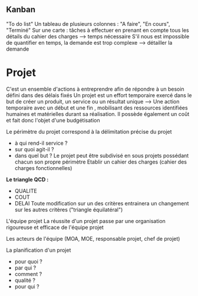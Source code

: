 ## Kanban

"To do list"
Un tableau de plusieurs colonnes : "A faire", "En cours", "Terminé"
Sur une carte : tâches à effectuer en prenant en compte tous les détails du cahier des charges 
--> temps nécessaire 
S'il nous est impossible de quantifier en temps, la demande est trop complexe 
--> détailler la demande

# Projet

C'est un ensemble d'actions à entreprendre afin de répondre à un besoin défini dans des délais fixés
Un projet est un effort temporaire exercé dans le but de créer un produit, un service ou un résultat unique
--> Une action temporaire avec un début et une fin , mobilisant des ressources identifiées humaines et matérielles durant sa réalisation. Il possède également un coût et fait donc l'objet d'une budgétisation 

Le périmètre du projet correspond à la délimitation précise du projet 
- à qui rend-il service ?
- sur quoi agit-il ?
- dans quel but ?
Le projet peut être subdivisé en sous projets possédant chacun son propre périmètre
Etablir un cahier des charges (cahier des charges fonctionnelles)

**Le triangle QCD :**
- QUALITE
- COUT
- DELAI
Toute modification sur un des critères entrainera un changement sur les autres critères ("triangle équilatéral")

L'équipe projet
La réussite d'un projet passe par une organisation rigoureuse et efficace de l'équipe projet

Les acteurs de l'équipe (MOA, MOE, responsable projet, chef de projet)

La planification d'un projet 
- pour quoi ?
- par qui ?
- comment ?
- qualité ?
- pour qui ?

